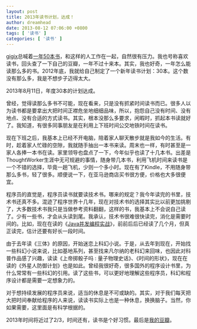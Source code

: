 ```yaml
---
layout: post
title: 2013年读书计划，达成！
author: dreamhead
date: 2013-08-12 07:06:00 +0800
tags: [ '读书' ]
categories: [ '读书' ]
---
```


[gigix](http://gigix.thoughtworkers.org/)总喊着[一年50本书](http://gigix.thoughtworkers.org/2011/9/20/read-50-books-per-year)，和这样的人工作在一起，自然很有压力。我也号称喜欢读书，回头查了一下自己的豆瓣，一年不过十来本。其实，我也好奇，一年怎么能读那么多的书。2012年底，我就给自己制定了一个新年读书计划：30本。这个数没有那么多，我是不想步子迈得太大。

2013年8月11日，年度30本的计划达成。

曾经，觉得读那么多书不可能，现在看来，只是没有抓紧时间读书而已。很多人以为读书都是要拿出大把时间正襟危坐地细细品味，所以，抱怨自己没有时间、没有地点、没有合适的方式读书。其实，根本没那么多要求，闲暇时，抓起本书读就好了。我知道，有很多同事朋友是在利用上下班时间公交地铁时间在读书。

现在下班之后，我基本上已经不开电脑，陪着家人聊天散步就是我如今的生活。有时，趁着家人忙碌的空隙，我就随手抽出一本书来读。周末也一样，有时甚至是一家人各捧一本书在读。家里领导也盘点了一下，今年似乎也读了十几本书。出差是ThoughtWorker生涯中无可规避的事情，随身带几本书，利用飞机时间来读书是一个不错的选择，毕竟一趟飞机，少则一个多小时。现在有了Kindle，不用随身带那么多书，轻了很多。顺便说一下，在亚马逊商店买书很方便，价格也大多很便宜。

程序员的直觉是，程序员读书就要读技术书。哪来的规定？我今年读完的书里，技术书还真不多。混迹了程序世界十几年，现在对技术书的选择其实比以前更加挑剔了，大多数技术书我只是当做参考资料翻翻，这样的书，我基本上不会说自己读了。少有一些书，才会从头读到尾。我承认，技术书很难很快读完，消化是需要时间的。比如，现在在读的《[Java并发编程实战](http://book.douban.com/subject/10484692/)》，前前后后已经读了几个月，但真正读完，估计还要有好长一段时间。

由于去年读《三体》的原因，开始迷恋上科幻小说。于是，从去年到现在，开始找一些科幻小说来说，比如基地系列，甚至找来凡尔纳的老科幻来回味，也因此对科普作品感了兴趣，读读《上帝掷骰子吗 : 量子物理史话》、《时间的形状》，现在在读的《外星人防御计划》也是如此。曾经我很好奇，很多国外的程序设计书里，为什么常常有一些科幻的引用。读了这些书，可以更好地理解这些程序员，科幻和程序设计都是需要一定想象力的。

对于想持续发展的程序员来说，适当的休息是不可或缺的。其实，对于我们每天把大把时间奉献给程序的人来说，读读书实际上也是一种休息，换换脑子。当然，你如果需要，这里面是有科学根据的。

2013年时间将近过了2/3，时间还有，读书是个好习惯。最后是[我的豆瓣](http://www.douban.com/people/dreamhead/)。


